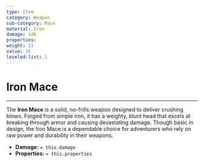 ```yaml
---
type: Item
category: Weapon
sub-category: Mace
material: Iron
damage: 1d6
properties: 
weight: 13
value: 35
leveled-list: 1
---
```

# Iron Mace
---
The **Iron Mace** is a solid, no-frills weapon designed to deliver crushing blows. Forged from simple iron, it has a weighty, blunt head that excels at breaking through armor and causing devastating damage. Though basic in design, the Iron Mace is a dependable choice for adventurers who rely on raw power and durability in their weapons.

- **Damage:** `= this.damage`
- **Properties:** `= this.properties`
